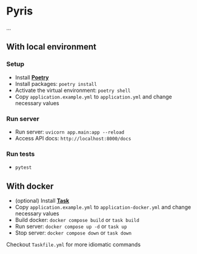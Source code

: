 # Pyris
...

## With local environment
### Setup
- Install **[Poetry](https://python-poetry.org/)**
- Install packages: `poetry install`
- Activate the virtual environment: `poetry shell`
- Copy `application.example.yml` to `application.yml` and change necessary values

### Run server
- Run server: `uvicorn app.main:app --reload`
- Access API docs: `http://localhost:8000/docs`

### Run tests
- `pytest`

## With docker
- (optional) Install **[Task](https://taskfile.dev)**
- Copy `application.example.yml` to `application-docker.yml` and change necessary values
- Build docker: `docker compose build` or `task build`
- Run server: `docker compose up -d` or `task up`
- Stop server: `docker compose down` or `task down`

Checkout `Taskfile.yml` for more idiomatic commands
